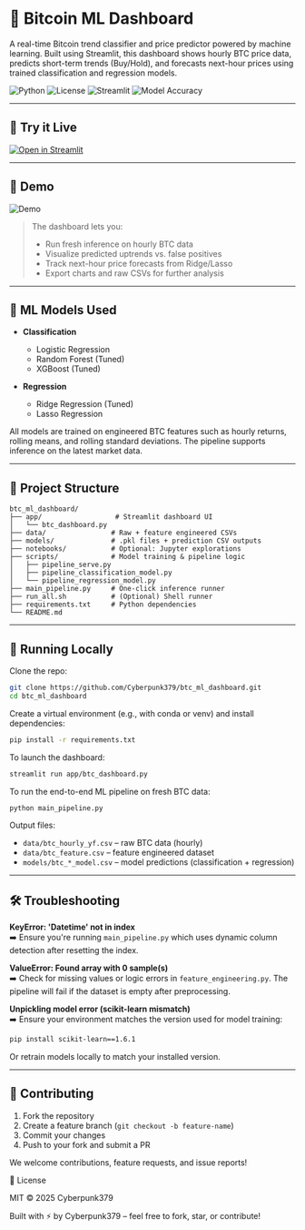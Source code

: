 # 🧠 Bitcoin ML Dashboard

A real-time Bitcoin trend classifier and price predictor powered by machine learning. Built using Streamlit, this dashboard shows hourly BTC price data, predicts short-term trends (Buy/Hold), and forecasts next-hour prices using trained classification and regression models.

![Python](https://img.shields.io/badge/python-3.10-blue)
![License](https://img.shields.io/badge/license-MIT-green)
![Streamlit](https://img.shields.io/badge/Streamlit-Deployed-orange)
![Model Accuracy](https://img.shields.io/badge/accuracy-92%25-brightgreen)

---

## 🚀 Try it Live

[![Open in Streamlit](https://static.streamlit.io/badges/streamlit_badge_black_white.svg)](https://share.streamlit.io/Cyberpunk379/btc_ml_dashboard/main/app/btc_dashboard.py)

---

## 📸 Demo

![Demo](demo.gif)

> The dashboard lets you:
> - Run fresh inference on hourly BTC data
> - Visualize predicted uptrends vs. false positives
> - Track next-hour price forecasts from Ridge/Lasso
> - Export charts and raw CSVs for further analysis

---

## 🧰 ML Models Used

- **Classification**  
  - Logistic Regression  
  - Random Forest (Tuned)  
  - XGBoost (Tuned)

- **Regression**  
  - Ridge Regression (Tuned)  
  - Lasso Regression  

All models are trained on engineered BTC features such as hourly returns, rolling means, and rolling standard deviations. The pipeline supports inference on the latest market data.

---

## 📂 Project Structure
```
btc_ml_dashboard/
├── app/                  # Streamlit dashboard UI
│   └── btc_dashboard.py
├── data/                # Raw + feature engineered CSVs
├── models/              # .pkl files + prediction CSV outputs
├── notebooks/           # Optional: Jupyter explorations
├── scripts/             # Model training & pipeline logic
│   ├── pipeline_serve.py
│   ├── pipeline_classification_model.py
│   └── pipeline_regression_model.py
├── main_pipeline.py     # One-click inference runner
├── run_all.sh           # (Optional) Shell runner
├── requirements.txt     # Python dependencies
└── README.md
```

---

## 🧪 Running Locally

Clone the repo:

```bash
git clone https://github.com/Cyberpunk379/btc_ml_dashboard.git
cd btc_ml_dashboard
```

Create a virtual environment (e.g., with conda or venv) and install dependencies:
```bash
pip install -r requirements.txt
```

To launch the dashboard:
```bash
streamlit run app/btc_dashboard.py
```

To run the end-to-end ML pipeline on fresh BTC data:
```bash
python main_pipeline.py
```

Output files:
- `data/btc_hourly_yf.csv` – raw BTC data (hourly)
- `data/btc_feature.csv` – feature engineered dataset
- `models/btc_*_model.csv` – model predictions (classification + regression)

---

## 🛠 Troubleshooting

**KeyError: 'Datetime' not in index**  
➡️ Ensure you're running `main_pipeline.py` which uses dynamic column detection after resetting the index.

**ValueError: Found array with 0 sample(s)**  
➡️ Check for missing values or logic errors in `feature_engineering.py`. The pipeline will fail if the dataset is empty after preprocessing.

**Unpickling model error (scikit-learn mismatch)**  
➡️ Ensure your environment matches the version used for model training:
```bash
pip install scikit-learn==1.6.1
```
Or retrain models locally to match your installed version.

---

## 🤝 Contributing

1. Fork the repository
2. Create a feature branch (`git checkout -b feature-name`)
3. Commit your changes
4. Push to your fork and submit a PR

We welcome contributions, feature requests, and issue reports!

📜 License

MIT © 2025 Cyberpunk379

Built with ⚡ by Cyberpunk379 – feel free to fork, star, or contribute!
